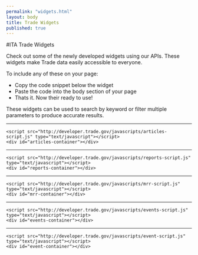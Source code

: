 ```yaml
---
permalink: "widgets.html"
layout: body
title: Trade Widgets
published: true
---
```


#ITA Trade Widgets


Check out some of the newly developed widgets using our APIs. These widgets make Trade data easily accessible to everyone. 

To include any of these on your page: 

 * Copy the code snippet below the widget
 * Paste the code into the body section of your page 
 * Thats it. Now their ready to use!
 
These widgets can be used to search by keyword or filter multiple parameters to produce accurate results. 

---

<script src="http://developer.trade.gov/javascripts/articles-script.js" type="text/javascript"></script>
<div id="articles-container"></div>

	<script src="http://developer.trade.gov/javascripts/articles-script.js" type="text/javascript"></script>
	<div id="articles-container"></div>

---

<script src="http://developer.trade.gov/javascripts/reports-script.js" type="text/javascript"></script>
<div id="reports-container"></div>

	<script src="http://developer.trade.gov/javascripts/reports-script.js" type="text/javascript"></script>
	<div id="reports-container"></div>

---

<script src="http://developer.trade.gov/javascripts/mrr-script.js" type="text/javascript"></script>
<div id="mrr-container"></div>

	<script src="http://developer.trade.gov/javascripts/mrr-script.js" type="text/javascript"></script>
	<div id="mrr-container"></div>

---

<script src="http://developer.trade.gov/javascripts/events-script.js" type="text/javascript"></script>
<div id="events-container"></div>

	<script src="http://developer.trade.gov/javascripts/events-script.js" type="text/javascript"></script>
	<div id="events-container"></div>

---

<script src="http://developer.trade.gov/javascripts/event-script.js" type="text/javascript"></script>
<div id="event-container"></div>

	<script src="http://developer.trade.gov/javascripts/event-script.js" type="text/javascript"></script>
	<div id="event-container"></div>